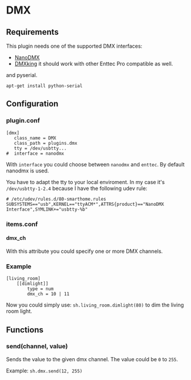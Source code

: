 # DMX

## Requirements

This plugin needs one of the supported DMX interfaces:

   * [NanoDMX](http://www.dmx4all.de/)
   * [DMXking](http://www.dmxking.com) it should work with other Enttec Pro compatible as well.

and pyserial.

```
apt-get install python-serial
```

## Configuration

### plugin.conf

```
[dmx]
   class_name = DMX
   class_path = plugins.dmx
   tty = /dev/usbtty...
#  interface = nanodmx
```

With ``interface``  you could choose between ``nanodmx`` and ``enttec``. By default nanodmx is used.

You have to adapt the tty to your local enviroment. In my case it's ``/dev/usbtty-1-2.4`` because I have the following udev rule:

``` 
# /etc/udev/rules.d/80-smarthome.rules
SUBSYSTEMS=="usb",KERNEL=="ttyACM*",ATTRS{product}=="NanoDMX Interface",SYMLINK+="usbtty-%b"
```

### items.conf

#### dmx_ch

With this attribute you could specify one or more DMX channels.

### Example
```
[living_room]
    [[dimlight]]
        type = num
        dmx_ch = 10 | 11
```

Now you could simply use:
``sh.living_room.dimlight(80)`` to dim the living room light.

## Functions

### send(channel, value)

Sends the value to the given dmx channel. The value could be ``0`` to ``255``.

Example: ``sh.dmx.send(12, 255)``

